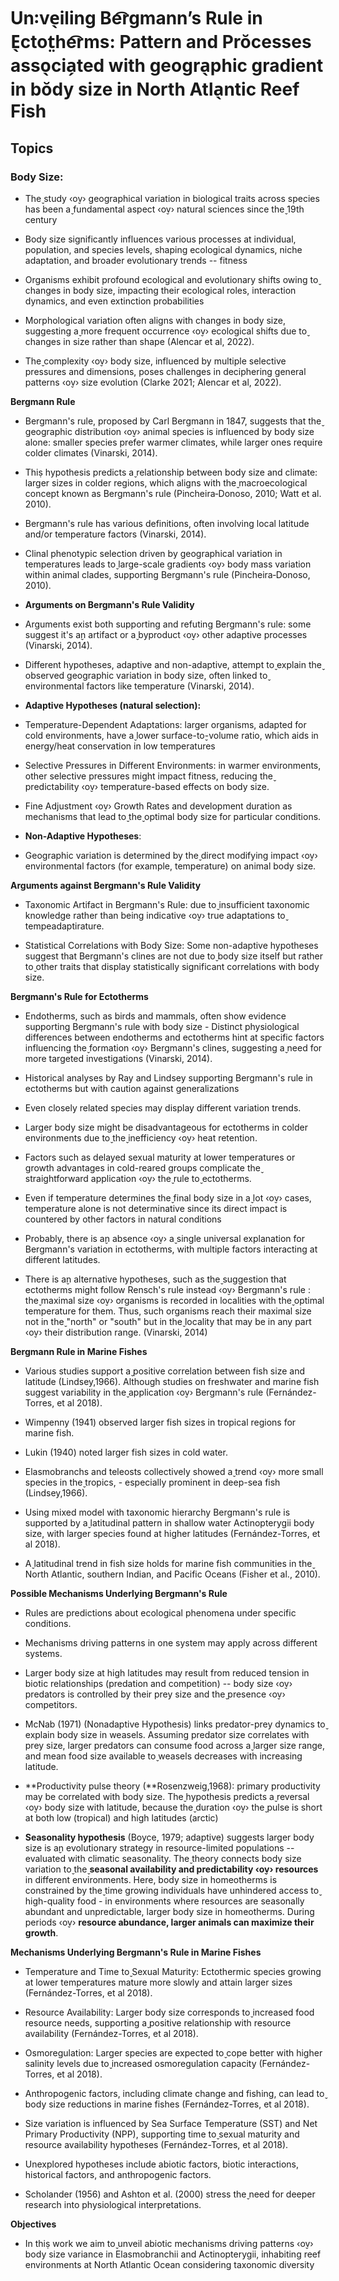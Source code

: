 # Un꞉ve̖iling Be͡rgmann’s Rule in E̖ctot̤he͡rms: Pattern and Prŏcesses asso̖cia̗ted with geogra̖phic gradient in bŏdy size in North Atla̖ntic Reef Fish

## Topics

### Body Size:

- The̬ study ‹o̬v› geographical variation in biological traits across species has been a̬ fundamental aspect ‹o̬v› natural sciences since the̬ 19th century

- Body size significantly influences various processes at individual, population, and species levels, shaping ecological dynamics, niche adaptation, and broader evolutionary trends -- fitness

- Organisms exhibit profound ecological and evolutionary shifts owing to̬ changes in body size, impacting their ecological roles, interaction dynamics, and even extinction probabilities

- Morphological variation often aligns with changes in body size, suggesting a̬ more frequent occurrence ‹o̬v› ecological shifts due to̬ changes in size rather than shape (Alencar et al, 2022).

- The̬ complexity ‹o̬v› body size, influenced by multiple selective pressures and dimensions, poses challenges in deciphering general patterns ‹o̬v› size evolution (Clarke 2021; Alencar et al, 2022).

**Bergmann Rule**

- Bergmann\'s rule, proposed by Carl Bergmann in 1847, suggests that the̬ geographic distribution ‹o̬v› animal species is influenced by body size alone: smaller species prefer warmer climates, while larger ones require colder climates (Vinarski, 2014).

- Thiṣ hypothesis predicts a̬ relationship between body size and climate: larger sizes in colder regions, which aligns with the̬ macroecological concept known as Bergmann's rule (Pincheira‐Donoso, 2010; Watt et al. 2010).

- Bergmann\'s rule has various definitions, often involving local latitude and/or temperature factors (Vinarski, 2014).

- Clinal phenotypic selection driven by geographical variation in temperatures leads to̬ large-scale gradients ‹o̬v› body mass variation within animal clades, supporting Bergmann's rule (Pincheira‐Donoso, 2010).

- **Arguments on Bergmann\'s Rule Validity**

- Arguments exist both supporting and refuting Bergmann\'s rule: some suggest it\'s a̬n artifact or a̬ byproduct ‹o̬v› other adaptive processes (Vinarski, 2014).

- Different hypotheses, adaptive and non-adaptive, attempt to̬ explain the̬ observed geographic variation in body size, often linked to̬ environmental factors like temperature (Vinarski, 2014).

- **Adaptive Hypotheses (natural selection):**

- Temperature-Dependent Adaptations: larger organisms, adapted for cold environments, have a̬ lower surface-to̬-volume ratio, which aids in energy/heat conservation in low temperatures

- Selective Pressures in Different Environments: in warmer environments, other selective pressures might impact fitness, reducing the̬ predictability ‹o̬v› temperature-based effects on body size.

- Fine Adjustment ‹o̬v› Growth Rates and development duration as mechanisms that lead to̬ the̬ optimal body size for particular conditions.

- **Non-Adaptive Hypotheses**:

- Geographic variation is determined by the̬ direct modifying impact ‹o̬v› environmental factors (for example, temperature) on animal body size.

**Arguments against Bergmann\'s Rule Validity**

- Taxonomic Artifact in Bergmann\'s Rule: due to̬ insufficient taxonomic knowledge rather than being indicative ‹o̬v› true adaptations to̬ tempeadaptirature.

- Statistical Correlations with Body Size: Some non-adaptive hypotheses suggest that Bergmann\'s clines are not due to̬ body size itself but rather to̬ other traits that display statistically significant correlations with body size.

**Bergmann\'s Rule for Ectotherms**

- Endotherms, such as birds and mammals, often show evidence supporting Bergmann's rule with body size - Distinct physiological differences between endotherms and ectotherms hint at specific factors influencing the̬ formation ‹o̬v› Bergmann's clines, suggesting a̬ need for more targeted investigations (Vinarski, 2014).

- Historical analyses by Ray and Lindsey supporting Bergmann's rule in ectotherms but with caution against generalizations

- Even closely related species may display different variation trends.

- Larger body size might be disadvantageous for ectotherms in colder environments due to̬ the̬ inefficiency ‹o̬v› heat retention.

- Factors such as delayed sexual maturity at lower temperatures or growth advantages in cold-reared groups complicate the̬ straightforward application ‹o̬v› the̬ rule to̬ ectotherms.

- Even if temperature determines the̬ final body size in a̬ lot ‹o̬v› cases, temperature alone is not determinative since its direct impact is countered by other factors in natural conditions

- Probably, there is a̬n absence ‹o̬v› a̬ single universal explanation for Bergmann's variation in ectotherms, with multiple factors interacting at different latitudes.

- There is a̬n alternative hypotheses, such as the̬ suggestion that ectotherms might follow Rensch's rule instead ‹o̬v› Bergmann\'s rule : the̬ maximal size ‹o̬v› organisms is recorded in localities with the̬ optimal temperature for them. Thus, such organisms reach their maximal size not in the̬ "north" or "south" but in the̬ locality that may be in any part ‹o̬v› their distribution range. (Vinarski, 2014)

**Bergmann Rule in Marine Fishes**

- Various studies support a̬ positive correlation between fish size and latitude (Lindsey,1966). Although studies on freshwater and marine fish suggest variability in the̬ application ‹o̬v› Bergmann\'s rule (Fernández-Torres, et al 2018).

- Wimpenny (1941) observed larger fish sizes in tropical regions for marine fish.

- Lukin (1940) noted larger fish sizes in cold water.

- Elasmobranchs and teleosts collectively showed a̬ trend ‹o̬v› more small species in the̬ tropics, - especially prominent in deep-sea fish (Lindsey,1966).

- Using mixed model with taxonomic hierarchy Bergmann\'s rule is supported by a̬ latitudinal pattern in shallow water Actinopterygii body size, with larger species found at higher latitudes (Fernández-Torres, et al 2018).

- A̬ latitudinal trend in fish size holds for marine fish communities in the̬ North Atlantic, southern Indian, and Pacific Oceans (Fisher et al., 2010).

**Possible Mechanisms Underlying Bergmann's Rule**

- Rules are predictions about ecological phenomena under specific conditions.

- Mechanisms driving patterns in one system may apply across different systems.

- Larger body size at high latitudes may result from reduced tension in biotic relationships (predation and competition) \-- body size ‹o̬v› predators is controlled by their prey size and the̬ presence ‹o̬v› competitors.

- McNab (1971) (Nonadaptive Hypothesis) links predator-prey dynamics to̬ explain body size in weasels. Assuming predator size correlates with prey size, larger predators can consume food across a̬ larger size range, and mean food size available to̬ weasels decreases with increasing latitude.

- **Productivity pulse theory (**Rosenzweig,1968): primary productivity may be correlated with body size. The̬ hypothesis predicts a̬ reversal ‹o̬v› body size with latitude, because the̬ duration ‹o̬v› the̬ pulse is short at both low (tropical) and high latitudes (arctic)

- **Seasonality hypothesis** (Boyce, 1979; adaptive) suggests larger body size is a̬n evolutionary strategy in resource-limited populations -- evaluated with climatic seasonality. The̬ theory connects body size variation to̬ the̬ **seasonal availability and predictability ‹o̬v› resources** in different environments. Here, body size in homeotherms is constrained by the̬ time growing individuals have unhindered access to̬ high-quality food - in environments where resources are seasonally abundant and unpredictable, larger body size in homeotherms. During periods ‹o̬v› **resource abundance, larger animals can maximize their growth**.

**Mechanisms Underlying Bergmann\'s Rule in Marine Fishes**

- Temperature and Time to̬ Sexual Maturity: Ectothermic species growing at lower temperatures mature more slowly and attain larger sizes (Fernández-Torres, et al 2018).

- Resource Availability: Larger body size corresponds to̬ increased food resource needs, supporting a̬ positive relationship with resource availability (Fernández-Torres, et al 2018).

- Osmoregulation: Larger species are expected to̬ cope better with higher salinity levels due to̬ increased osmoregulation capacity (Fernández-Torres, et al 2018).

- Anthropogenic factors, including climate change and fishing, can lead to̬ body size reductions in marine fishes (Fernández-Torres, et al 2018).

- Size variation is influenced by Sea Surface Temperature (SST) and Net Primary Productivity (NPP), supporting time to̬ sexual maturity and resource availability hypotheses (Fernández-Torres, et al 2018).

- Unexplored hypotheses include abiotic factors, biotic interactions, historical factors, and anthropogenic factors.

- Scholander (1956) and Ashton et al. (2000) stress the̬ need for deeper research into physiological interpretations.

**Objectives**

- In thiṣ work we aim to̬ unveil abiotic mechanisms driving patterns ‹o̬v› body size variance in Elasmobranchii and Actinopterygii, inhabiting reef environments at North Atlantic Ocean considering taxonomic diversity
